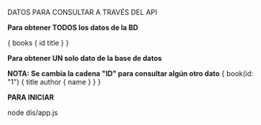 DATOS PARA CONSULTAR A TRAVÉS DEL API

**Para obtener TODOS los datos de la BD**

{
  books {
    id
    title
  }
}


**Para obtener UN solo dato de la base de datos**

**NOTA: Se cambia la cadena "ID" para consultar algún otro dato**
{
  book(id: "1") {
    title
    author {
      name
    }
  }
}


**PARA INICIAR**

node dis/app.js